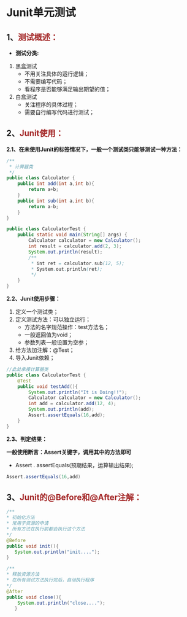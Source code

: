 # Junit单元测试

## 1、<span style="color:brown">测试概述：</span>

- **测试分类:**

1. 黑盒测试
   - 不用关注具体的运行逻辑；
   - 不需要编写代码；
   - 看程序是否能够满足输出期望的值；
2. 白盒测试
   - 关注程序的具体过程；
   - 需要自行编写代码进行测试；



## 2、<span style="color:brown">Junit使用：</span>

**2.1、在未使用Junit的标签情况下，一般一个测试类只能够测试一种方法：**

```java
/**
 * 计算器类
 */
public class Calculator {
    public int add(int a,int b){
        return a+b;
    }
    public int sub(int a,int b){
        return a-b;
    }
}
```

```java
public class CalculatorTest {
    public static void main(String[] args) {
        Calculator calculator = new Calculator();
        int result = calculator.add(2, 3);
        System.out.println(result);
        /**
         * int ret = calculator.sub(12, 5);
         * System.out.println(ret);
         */
    }
}
```

**2.2、Junit使用步骤：**

1. 定义一个测试类；
2. 定义测试方法：可以独立运行；
   - 方法的名字规范操作：test方法名；
   - 一般返回值为void；
   - 参数列表一般设置为空参；
3. 给方法加注解：@Test；
4. 导入Junit依赖；

```java
//此处承接计算器类
public class CalculatorTest {
    @Test
    public void testAdd(){
        System.out.println("It is Doing!!");
        Calculator calculator = new Calculator();
        int add = calculator.add(12, 4);
        System.out.println(add);
        Assert.assertEquals(16,add);
    }
}
```

**2.3、判定结果：**

**一般使用断言：Assert关键字，调用其中的方法即可**

- Assert . assertEquals(预期结果，运算输出结果);

```java
Assert.assertEquals(16,add)
```



## 3、<span style="color:brown">Junit的@Before和@After注解：</span>

```java
/**
* 初始化方法
* 常用于资源的申请
* 所有方法在执行前都会执行这个方法
*/
@Before
public void init(){
   System.out.println("init....");
}

/**
* 释放资源方法
* 在所有测试方法执行完后，自动执行程序
*/
@After
public void close(){
    System.out.println("close....");
   }
```



